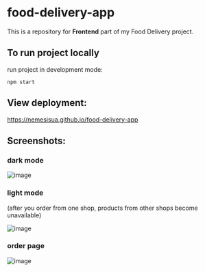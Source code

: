 # food-delivery-app

This is a repository for **Frontend** part of my Food Delivery project.

## To run project locally

run project in development mode:
 ```
 npm start
```

## View deployment:

https://nemesisua.github.io/food-delivery-app

## Screenshots:

### dark mode
![image](https://github.com/user-attachments/assets/53d5ac1a-7c5c-4635-a4ca-44a3113462b4)

### light mode

(after you order from one shop, products from other shops become unavailable)

![image](https://github.com/user-attachments/assets/017aeaf8-905a-430d-ad67-49b06d0848b7)

### order page
![image](https://github.com/user-attachments/assets/08d318b0-94b2-4c00-94f3-3dbc6940cb89)
